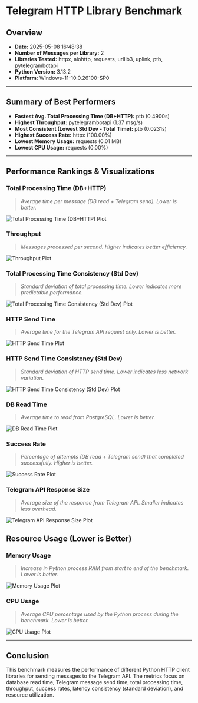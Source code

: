 # Telegram HTTP Library Benchmark
## Overview
- **Date:** 2025-05-08 16:48:38
- **Number of Messages per Library:** 2
- **Libraries Tested:** httpx, aiohttp, requests, urllib3, uplink, ptb, pytelegrambotapi
- **Python Version:** 3.13.2
- **Platform:** Windows-11-10.0.26100-SP0

---

## Summary of Best Performers
- **Fastest Avg. Total Processing Time (DB+HTTP):** ptb (0.4900s)
- **Highest Throughput:** pytelegrambotapi (1.37 msg/s)
- **Most Consistent (Lowest Std Dev - Total Time):** ptb (0.0231s)
- **Highest Success Rate:** httpx (100.00%)
- **Lowest Memory Usage:** requests (0.01 MB)
- **Lowest CPU Usage:** requests (0.00%)

---

## Performance Rankings & Visualizations

### Total Processing Time (DB+HTTP)
> _Average time per message (DB read + Telegram send). Lower is better._


![Total Processing Time (DB+HTTP) Plot](plot_avg_total_processing_time.png)


### Throughput
> _Messages processed per second. Higher indicates better efficiency._


![Throughput Plot](plot_throughput.png)


### Total Processing Time Consistency (Std Dev)
> _Standard deviation of total processing time. Lower indicates more predictable performance._


![Total Processing Time Consistency (Std Dev) Plot](plot_std_total_time.png)


### HTTP Send Time
> _Average time for the Telegram API request only. Lower is better._


![HTTP Send Time Plot](plot_avg_http_send_time.png)


### HTTP Send Time Consistency (Std Dev)
> _Standard deviation of HTTP send time. Lower indicates less network variation._


![HTTP Send Time Consistency (Std Dev) Plot](plot_std_http_time.png)


### DB Read Time
> _Average time to read from PostgreSQL. Lower is better._


![DB Read Time Plot](plot_avg_db_read_time.png)


### Success Rate
> _Percentage of attempts (DB read + Telegram send) that completed successfully. Higher is better._


![Success Rate Plot](plot_success_failure_rate.png)


### Telegram API Response Size
> _Average size of the response from Telegram API. Smaller indicates less overhead._


![Telegram API Response Size Plot](plot_avg_response_size.png)


## Resource Usage (Lower is Better)

### Memory Usage
> _Increase in Python process RAM from start to end of the benchmark. Lower is better._


![Memory Usage Plot](plot_memory_increase.png)


### CPU Usage
> _Average CPU percentage used by the Python process during the benchmark. Lower is better._


![CPU Usage Plot](plot_cpu_usage.png)


---

## Conclusion
This benchmark measures the performance of different Python HTTP client libraries for sending messages to the Telegram API. The metrics focus on database read time, Telegram message send time, total processing time, throughput, success rates, latency consistency (standard deviation), and resource utilization.